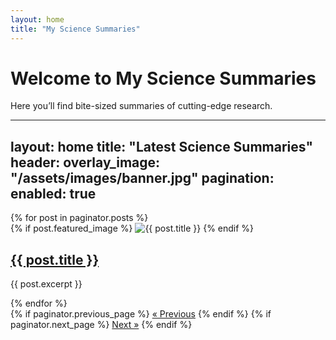 ```yaml
---
layout: home
title: "My Science Summaries"
---
```


# Welcome to My Science Summaries

Here you’ll find bite-sized summaries of cutting-edge research.



---
layout: home
title: "Latest Science Summaries"
header:
  overlay_image: "/assets/images/banner.jpg"
pagination:
  enabled: true
---

<div class="news-container">
  {% for post in paginator.posts %}
    <article class="news-item">
      {% if post.featured_image %}
        <img src="{{ post.featured_image }}" alt="{{ post.title }}">
      {% endif %}
      <h2><a href="{{ post.url }}">{{ post.title }}</a></h2>
      <p>{{ post.excerpt }}</p>
    </article>
  {% endfor %}
</div>

<!-- Pagination -->
<div class="pagination">
  {% if paginator.previous_page %}
    <a href="{{ paginator.previous_page_path }}" class="prev">« Previous</a>
  {% endif %}
  {% if paginator.next_page %}
    <a href="{{ paginator.next_page_path }}" class="next">Next »</a>
  {% endif %}
</div>

